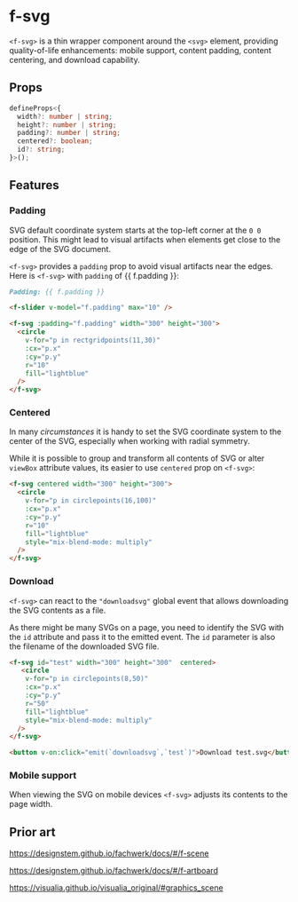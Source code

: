 # f-svg

`<f-svg>` is a thin wrapper component around the `<svg>` element, providing quality-of-life enhancements: mobile support, content padding, content centering, and download capability.

## Props

```ts
defineProps<{
  width?: number | string;
  height?: number | string;
  padding?: number | string;
  centered?: boolean;
  id?: string;
}>();
```

## Features

### Padding

SVG default coordinate system starts at the top-left corner at the `0 0` position. This might lead to visual artifacts when elements get close to the edge of the SVG document.

`<f-svg>` provides a `padding` prop to avoid visual artifacts near the edges. Here is `<f-svg>` with `padding` of {{ f.padding }}:

```md
Padding: {{ f.padding }}

<f-slider v-model="f.padding" max="10" />

<f-svg :padding="f.padding" width="300" height="300">
  <circle
    v-for="p in rectgridpoints(11,30)"
    :cx="p.x"
    :cy="p.y"
    r="10"
    fill="lightblue"
  />
</f-svg>
```

### Centered

In many _circumstances_ it is handy to set the SVG coordinate system to the center of the SVG, especially when working with radial symmetry.

While it is possible to group and transform all contents of SVG or alter `viewBox` attribute values, its easier to use `centered` prop on `<f-svg>`:

```md
<f-svg centered width="300" height="300">
  <circle
    v-for="p in circlepoints(16,100)"
    :cx="p.x"
    :cy="p.y"
    r="10"
    fill="lightblue"
    style="mix-blend-mode: multiply"
  />
</f-svg>
```

### Download

`<f-svg>` can react to the `"downloadsvg"` global event that allows downloading the SVG contents as a file.

As there might be many SVGs on a page, you need to identify the SVG with the `id` attribute and pass it to the emitted event. The `id` parameter is also the filename of the downloaded SVG file.

```md
<f-svg id="test" width="300" height="300"  centered>
   <circle
    v-for="p in circlepoints(8,50)"
    :cx="p.x"
    :cy="p.y"
    r="50"
    fill="lightblue"
    style="mix-blend-mode: multiply"
  />
</f-svg>

<button v-on:click="emit(`downloadsvg`,`test`)">Download test.svg</button>
```

### Mobile support

When viewing the SVG on mobile devices `<f-svg>` adjusts its contents to the page width.

## Prior art

https://designstem.github.io/fachwerk/docs/#/f-scene

https://designstem.github.io/fachwerk/docs/#/f-artboard

https://visualia.github.io/visualia_original/#graphics_scene
